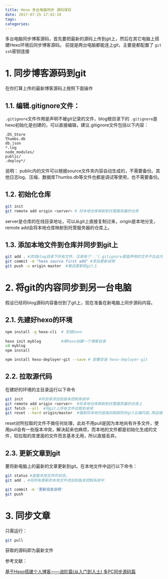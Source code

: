 ```yaml
---
title: Hexo 多台电脑同步 源码保存
date: 2017-07-25 17:42:19
tags:
categories:
---
```

多台电脑同步博客源码，首先要把最新的源码上传到git上，然后在其它电脑上搭建Hexo环境后同步博客源码。 前提是两台电脑都能连上git，主要是都配置了 `git ssh`密钥连接
<!-- more -->

# 1. 同步博客源码到git

在你打算上传的最新博客源码上按照下面操作

## 1.1. 编辑.gitignore文件：

`.gitignore`文件作用是声明不被git记录的文件，blog根目录下的 `.gitignore`是hexo初始化是创建的，可以直接编辑，建议.gitignore文件包括以下内容：

```gitignore
.DS_Store      
Thumbs.db      
db.json      
*.log      
node_modules/      
public/      
.deploy*/
```

说明：
public内的文件可以根据source文件夹内容自动生成的，不需要备份。其他日志log、压缩、数据库Thumbs.db等文件也都是调试等使用，也不需要备份。

## 1.2. 初始化仓库

```bash
git init    
git remote add origin <server> # 将本地仓库映射到托管服务器的仓库
```

server是仓库的在线目录地址，可以从git上直接复制过来，origin是本地分支，remote add会将本地仓库映射到托管服务器的仓库上。

## 1.3. 添加本地文件到仓库并同步到git上

```bash
git add . #添加blog目录下所有文件，注意有个'.'(.gitignore里面声明的文件不在此内)    
git commit -m "hexo source first add" #添加更新说明    
git push -u origin master  #推送更新到git上

```

# 2. 将git的内容同步到另一台电脑

假设已经将blog源码内容备份到了git上，现在准备在新电脑上同步源码内容。

## 2.1. 先建好hexo的环境

```bash
npm install -g hexo-cli  # 安装hexo
 
hexo init myblog         #用hexo创建一个博客目录
cd myblog
npm install

npm install hexo-deployer-git --save # 部署安装 hexo-deployer-git
```

## 2.2. 拉取源代码

在建好的环境的主目录运行以下命令

```bash
git init       #将目录添加到版本控制系统中    
git remote add origin <server>  #将本地仓库映射到托管服务器的仓库上    
git fetch --all  #将git上所有文件拉取到本地    
git reset --hard origin/master  #强制将本地内容指向刚刚同步git云端内容,用远端文件覆盖本地相同文件
```

reset对所拉取的文件不做任何处理，此处不用pull是因为本地尚有许多文件，使用pull会有一些版本冲突，解决起来也麻烦，而本地的文件都是初始化生成的文件，较拉取的库里面的文件而言基本无用，所以直接丢弃。

## 2.3. 更新文章到git

要将新电脑上的最新的文章更新到git。在本地文件中运行以下命令：

```bash
git status #查看本地文件的状态。
git add . #将所有更新的本地文件添加到版本控制系统中

git commit -m '更新信息说明' 
git push
```

# 3. 同步文章

只需运行：

```bash
git pull
```

获取的源码即为最新文件

参考文献：

[基于Hexo搭建个人博客——进阶篇(从入门到入土) 多PC同步源码篇 ](http://ookamiantd.top/2017/build-blog-hexo-advanced/)